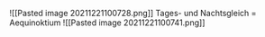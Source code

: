 ![[Pasted image 20211221100728.png]]
Tages- und Nachtsgleich = Aequinoktium
![[Pasted image 20211221100741.png]]

